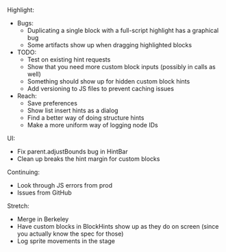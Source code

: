 Highlight:
* Bugs:
  * Duplicating a single block with a full-script highlight has a graphical bug
  * Some artifacts show up when dragging highlighted blocks
* TODO:
  * Test on existing hint requests
  * Show that you need more custom block inputs (possibly in calls as well)
  * Something should show up for hidden custom block hints
  * Add versioning to JS files to prevent caching issues
* Reach:
  * Save preferences
  * Show list insert hints as a dialog
  * Find a better way of doing structure hints
  * Make a more uniform way of logging node IDs

UI:
* Fix parent.adjustBounds bug in HintBar
* Clean up breaks the hint margin for custom blocks

Continuing:
* Look through JS errors from prod
* Issues from GitHub

Stretch:
* Merge in Berkeley
* Have custom blocks in BlockHints show up as they do on screen (since you
actually know the spec for those)
* Log sprite movements in the stage
